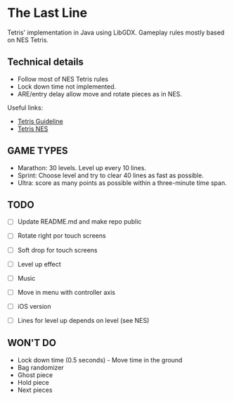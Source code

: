 # The Last Line

Tetris' implementation in Java using LibGDX. Gameplay rules mostly based on NES Tetris.

## Technical details

- Follow most of NES Tetris rules
- Lock down time not implemented.
- ARE/entry delay allow move and rotate pieces as in NES.

Useful links:

- [Tetris Guideline](https://tetris.wiki/Tetris_Guideline)
- [Tetris NES](https://tetris.fandom.com/wiki/Tetris_(NES,_Nintendo))

## GAME TYPES

- Marathon: 30 levels. Level up every 10 lines.
- Sprint: Choose level and try to clear 40 lines as fast as possible.
- Ultra: score as many points as possible within a three-minute time span.

## TODO

- [ ] Update README.md and make repo public
- [ ] Rotate right por touch screens
- [ ] Soft drop for touch screens
- [ ] Level up effect
- [ ] Music
- [ ] Move in menu with controller axis
- [ ] iOS version
- [ ] Lines for level up depends on level (see NES)


## WON'T DO

- Lock down time (0.5 seconds) - Move time in the ground
- Bag randomizer
- Ghost piece
- Hold piece
- Next pieces
